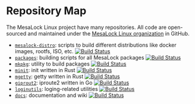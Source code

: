 # Repository Map

The MesaLock Linux project have many repositories. All code are open-sourced and
maintained under the [MesaLock Linux
organization](https://github.com/mesalock-linux) in GitHub.

- [`mesalock-distro`](https://github.com/mesalock-linux/mesalock-distro):
  scripts to build different distributions like docker images, rootfs, ISO, etc.
  [![Build Status](https://ci.mesalock-linux.org/api/badges/mesalock-linux/mesalock-distro/status.svg?branch=master)](https://ci.mesalock-linux.org/mesalock-linux/mesalock-distro)
- [`packages`](https://github.com/mesalock-linux/packages): building scripts for all MesaLock packages
  [![Build Status](https://ci.mesalock-linux.org/api/badges/mesalock-linux/packages/status.svg?branch=master)](https://ci.mesalock-linux.org/mesalock-linux/packages)
- [`mkpkg`](https://github.com/mesalock-linux/mkpkg): utility to build packages
  [![Build Status](https://ci.mesalock-linux.org/api/badges/mesalock-linux/mkpkg/status.svg?branch=master)](https://ci.mesalock-linux.org/mesalock-linux/mkpkg)
- [`minit`](https://github.com/mesalock-linux/minit): init written in Rust
  [![Build Status](https://ci.mesalock-linux.org/api/badges/mesalock-linux/minit/status.svg?branch=master)](https://ci.mesalock-linux.org/mesalock-linux/minit)
- [`mgetty`](https://github.com/mesalock-linux/mgetty): getty written in Rust
  [![Build Status](https://ci.mesalock-linux.org/api/badges/mesalock-linux/mgetty/status.svg?branch=master)](https://ci.mesalock-linux.org/mesalock-linux/mgetty)
- [`giprout2`](https://github.com/mesalock-linux/giprout2): iproute2 written in Go
  [![Build Status](https://ci.mesalock-linux.org/api/badges/mesalock-linux/giproute2/status.svg?branch=master)](https://ci.mesalock-linux.org/mesalock-linux/giproute2)
- [`loginutils`](https://github.com/mesalock-linux/loginutils): loging-related utilities
  [![Build Status](https://ci.mesalock-linux.org/api/badges/mesalock-linux/loginutils/status.svg?branch=master)](https://ci.mesalock-linux.org/mesalock-linux/loginutils)
- [`docs`](https://github.com/mesalock-linux/docs): documentation and wiki
  [![Build Status](https://ci.mesalock-linux.org/api/badges/mesalock-linux/docs/status.svg?branch=master)](https://ci.mesalock-linux.org/mesalock-linux/docs)
